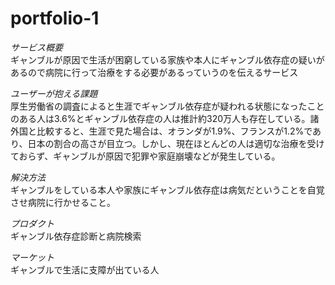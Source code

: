 # portfolio-1

*サービス概要*  
ギャンブルが原因で生活が困窮している家族や本人にギャンブル依存症の疑いがあるので病院に行って治療をする必要があるっていうのを伝えるサービス

*ユーザーが抱える課題*  
厚生労働省の調査によると生涯でギャンブル依存症が疑われる状態になったことのある人は3.6%とギャンブル依存症の人は推計約320万人も存在している。諸外国と比較すると、生涯で見た場合は、オランダが1.9%、フランスが1.2%であり、日本の割合の高さが目立つ。しかし、現在ほとんどの人は適切な治療を受けておらず、ギャンブルが原因で犯罪や家庭崩壊などが発生している。

*解決方法*  
ギャンブルをしている本人や家族にギャンブル依存症は病気だということを自覚させ病院に行かせること。

*プロダクト*  
ギャンブル依存症診断と病院検索

*マーケット*  
ギャンブルで生活に支障が出ている人
